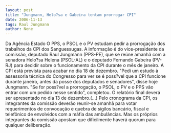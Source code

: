 ```yaml
---
layout: post
title: "Jungmann, Helo?sa e Gabeira tentam prorrogar CPI"
date: 2006-11-13
tags: Raul Jungmann
author: None
---
```


Da Agência Estado
O PPS, o PSOL e o PV estudam pedir a prorrogação dos trabalhos da CPI dos Sanguessugas. A informação é do vice-presidente da comissão, deputado Raul Jungmann (PPS-PE), que se reúne amanhã com a senadora Helo?sa Helena (PSOL-AL) e o deputado Fernando Gabeira (PV-RJ) para decidir sobre o funcionamento da CPI durante o mês de janeiro. 
A CPI está prevista para acabar no dia 18 de dezembro. \"Pedi um estudo à assessoria técnica do Congresso para ver se é poss?vel que a CPI funcione durante janeiro, antes da posse dos deputados e senadores\", disse hoje Jungmann. \"Se for poss?vel a prorrogação, o PSOL, o PV e o PPS vão entrar com um pedido nesse sentido\", completou. O relatório final deverá ser apresentado no dia 13 de dezembro.(...) Pelo cronograma da CPI, os integrantes da comissão deverão reunir-se amanhã para votar requerimentos de convocação e quebra de sigilos bancário, fiscal e telefônico de envolvidos com a máfia das ambulâncias. Mas os próprios integrantes da comissão apostam que dificilmente haverá quorum para qualquer deliberação. 